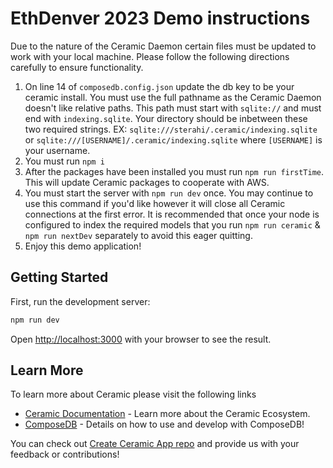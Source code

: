 # EthDenver 2023 Demo instructions
Due to the nature of the Ceramic Daemon certain files must be updated to work with your local machine. Please follow the following directions carefully to ensure functionality.
1. On line 14 of `composedb.config.json` update the db key to be your ceramic install. You must use the full pathname as the Ceramic Daemon doesn't like relative paths. This path must start with `sqlite://` and must end with `indexing.sqlite`. Your directory should be inbetween these two required strings. EX: `sqlite:///sterahi/.ceramic/indexing.sqlite` or `sqlite:///[USERNAME]/.ceramic/indexing.sqlite` where `[USERNAME]` is your username.
2. You must run `npm i`
3. After the packages have been installed you must run `npm run firstTime`. This will update Ceramic packages to cooperate with AWS.
4. You must start the server with `npm run dev` once. You may continue to use this command if you'd like however it will close all Ceramic connections at the first error. It is recommended that once your node is configured to index the required models that you run `npm run ceramic` & `npm run nextDev` separately to avoid this eager quitting.
5. Enjoy this demo application! 

## Getting Started

First, run the development server:

```bash
npm run dev
```

Open [http://localhost:3000](http://localhost:3000) with your browser to see the result.

## Learn More

To learn more about Ceramic please visit the following links

- [Ceramic Documentation](https://developers.ceramic.network/learn/welcome/) - Learn more about the Ceramic Ecosystem.
- [ComposeDB](https://composedb.js.org/) - Details on how to use and develop with ComposeDB!

You can check out [Create Ceramic App repo](https://github.com/ceramicstudio/create-ceramic-app) and provide us with your feedback or contributions! 
